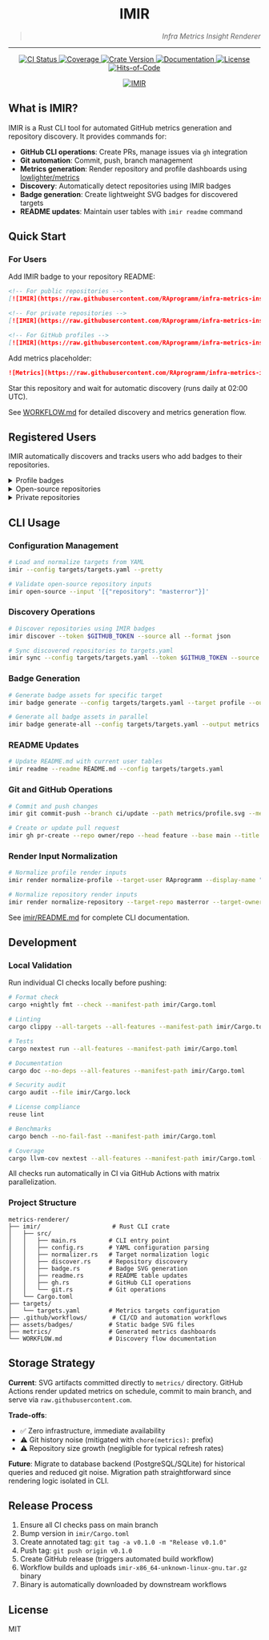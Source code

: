 <!--
SPDX-FileCopyrightText: 2025 RAprogramm <andrey.rozanov.vl@gmail.com>

SPDX-License-Identifier: MIT
-->

<h1 align="center">IMIR</h1>
<div align="right">
  <blockquote><em>Infra Metrics Insight Renderer</em></blockquote>
</div>

<hr />

<p align="center">
  <a href="https://github.com/RAprogramm/infra-metrics-insight-renderer/actions/workflows/ci.yml">
    <img src="https://github.com/RAprogramm/infra-metrics-insight-renderer/actions/workflows/ci.yml/badge.svg" alt="CI Status" />
  </a>
  <a href="https://codecov.io/gh/RAprogramm/infra-metrics-insight-renderer">
    <img src="https://codecov.io/gh/RAprogramm/infra-metrics-insight-renderer/branch/main/graph/badge.svg" alt="Coverage" />
  </a>
  <a href="https://crates.io/crates/imir">
    <img src="https://img.shields.io/crates/v/imir.svg" alt="Crate Version" />
  </a>
  <a href="https://docs.rs/imir">
    <img src="https://docs.rs/imir/badge.svg" alt="Documentation" />
  </a>
  <a href="./LICENSE">
    <img src="https://img.shields.io/badge/license-MIT-blue.svg" alt="License" />
  </a>
  <a href="https://hitsofcode.com/github/RAprogramm/infra-metrics-insight-renderer/view?branch=main">
    <img src="https://hitsofcode.com/github/RAprogramm/infra-metrics-insight-renderer?branch=main" alt="Hits-of-Code" />
  </a>
</p>

<p align="center">
  <a href="./assets/imir.png">
    <img src="./assets/imir.png" alt="IMIR" />
  </a>
</p>

## What is IMIR?

IMIR is a Rust CLI tool for automated GitHub metrics generation and repository discovery. It provides commands for:

- **GitHub CLI operations**: Create PRs, manage issues via `gh` integration
- **Git automation**: Commit, push, branch management
- **Metrics generation**: Render repository and profile dashboards using [lowlighter/metrics](https://github.com/lowlighter/metrics)
- **Discovery**: Automatically detect repositories using IMIR badges
- **Badge generation**: Create lightweight SVG badges for discovered targets
- **README updates**: Maintain user tables with `imir readme` command

## Quick Start

### For Users

Add IMIR badge to your repository README:

```markdown
<!-- For public repositories -->
[![IMIR](https://raw.githubusercontent.com/RAprogramm/infra-metrics-insight-renderer/main/assets/badges/imir-badge-simple-public.svg)](https://github.com/RAprogramm/infra-metrics-insight-renderer)

<!-- For private repositories -->
[![IMIR](https://raw.githubusercontent.com/RAprogramm/infra-metrics-insight-renderer/main/assets/badges/imir-badge-simple-private.svg)](https://github.com/RAprogramm/infra-metrics-insight-renderer)

<!-- For GitHub profiles -->
[![IMIR](https://raw.githubusercontent.com/RAprogramm/infra-metrics-insight-renderer/main/assets/badges/imir-badge-simple-profile.svg)](https://github.com/RAprogramm/infra-metrics-insight-renderer)
```

Add metrics placeholder:

```markdown
![Metrics](https://raw.githubusercontent.com/RAprogramm/infra-metrics-insight-renderer/main/metrics/<repo-name>.svg)
```

Star this repository and wait for automatic discovery (runs daily at 02:00 UTC).

See [WORKFLOW.md](WORKFLOW.md) for detailed discovery and metrics generation flow.

## Registered Users

IMIR automatically discovers and tracks users who add badges to their repositories.

<details>
<summary>Profile badges</summary>

<!-- IMIR will update this table automatically -->

<table>
  <thead>
    <tr><th>Account</th><th>Badge</th></tr>
  </thead>
  <tbody>
    <tr>
      <td><code>RAprogramm</code></td>
      <td><img alt="RAprogramm profile metrics" src="https://raw.githubusercontent.com/RAprogramm/infra-metrics-insight-renderer/main/metrics/profile.svg" /></td>
    </tr>
  </tbody>
</table>

</details>

<details>
<summary>Open-source repositories</summary>

<!-- IMIR will update this table automatically -->

<table>
  <thead>
    <tr><th>Repository</th><th>Badge</th></tr>
  </thead>
  <tbody>
    <tr>
      <td><code>RAprogramm/RAprogramm</code></td>
      <td><img alt="RAprogramm metrics" src="https://raw.githubusercontent.com/RAprogramm/infra-metrics-insight-renderer/main/metrics/raprogramm.svg" /></td>
    </tr>
    <tr>
      <td><code>RAprogramm/infra-metrics-insight-renderer</code></td>
      <td><img alt="infra-metrics-insight-renderer metrics" src="https://raw.githubusercontent.com/RAprogramm/infra-metrics-insight-renderer/main/metrics/infra-metrics-insight-renderer.svg" /></td>
    </tr>
    <tr>
      <td><code>RAprogramm/masterror</code></td>
      <td><img alt="masterror metrics" src="https://raw.githubusercontent.com/RAprogramm/infra-metrics-insight-renderer/main/metrics/masterror.svg" /></td>
    </tr>
    <tr>
      <td><code>RAprogramm/telegram-webapp-sdk</code></td>
      <td><img alt="telegram-webapp-sdk metrics" src="https://raw.githubusercontent.com/RAprogramm/infra-metrics-insight-renderer/main/metrics/telegram-webapp-sdk.svg" /></td>
    </tr>
  </tbody>
</table>

</details>

<details>
<summary>Private repositories</summary>

<!-- IMIR will update this table automatically -->

<p>
  Private dashboards follow the same embedding rules. Publish badges from this section once private projects are registered.
</p>

</details>

## CLI Usage

### Configuration Management

```bash
# Load and normalize targets from YAML
imir --config targets/targets.yaml --pretty

# Validate open-source repository inputs
imir open-source --input '[{"repository": "masterror"}]'
```

### Discovery Operations

```bash
# Discover repositories using IMIR badges
imir discover --token $GITHUB_TOKEN --source all --format json

# Sync discovered repositories to targets.yaml
imir sync --config targets/targets.yaml --token $GITHUB_TOKEN --source all
```

### Badge Generation

```bash
# Generate badge assets for specific target
imir badge generate --config targets/targets.yaml --target profile --output metrics

# Generate all badge assets in parallel
imir badge generate-all --config targets/targets.yaml --output metrics
```

### README Updates

```bash
# Update README.md with current user tables
imir readme --readme README.md --config targets/targets.yaml
```

### Git and GitHub Operations

```bash
# Commit and push changes
imir git commit-push --branch ci/update --path metrics/profile.svg --message "Update metrics"

# Create or update pull request
imir gh pr-create --repo owner/repo --head feature --base main --title "Title" --body "Body" --labels ci --token $GITHUB_TOKEN
```

### Render Input Normalization

```bash
# Normalize profile render inputs
imir render normalize-profile --target-user RAprogramm --display-name "Profile"

# Normalize repository render inputs
imir render normalize-repository --target-repo masterror --target-owner RAprogramm --github-repo owner/repo
```

See [imir/README.md](imir/README.md) for complete CLI documentation.

## Development

### Local Validation

Run individual CI checks locally before pushing:

```bash
# Format check
cargo +nightly fmt --check --manifest-path imir/Cargo.toml

# Linting
cargo clippy --all-targets --all-features --manifest-path imir/Cargo.toml

# Tests
cargo nextest run --all-features --manifest-path imir/Cargo.toml

# Documentation
cargo doc --no-deps --all-features --manifest-path imir/Cargo.toml

# Security audit
cargo audit --file imir/Cargo.lock

# License compliance
reuse lint

# Benchmarks
cargo bench --no-fail-fast --manifest-path imir/Cargo.toml

# Coverage
cargo llvm-cov nextest --all-features --manifest-path imir/Cargo.toml --html
```

All checks run automatically in CI via GitHub Actions with matrix parallelization.

### Project Structure

```
metrics-renderer/
├── imir/                    # Rust CLI crate
│   ├── src/
│   │   ├── main.rs         # CLI entry point
│   │   ├── config.rs       # YAML configuration parsing
│   │   ├── normalizer.rs   # Target normalization logic
│   │   ├── discover.rs     # Repository discovery
│   │   ├── badge.rs        # Badge SVG generation
│   │   ├── readme.rs       # README table updates
│   │   ├── gh.rs           # GitHub CLI operations
│   │   └── git.rs          # Git operations
│   └── Cargo.toml
├── targets/
│   └── targets.yaml        # Metrics targets configuration
├── .github/workflows/       # CI/CD and automation workflows
├── assets/badges/          # Static badge SVG files
├── metrics/                # Generated metrics dashboards
└── WORKFLOW.md             # Discovery flow documentation
```

## Storage Strategy

**Current**: SVG artifacts committed directly to `metrics/` directory. GitHub Actions render updated metrics on schedule, commit to main branch, and serve via `raw.githubusercontent.com`.

**Trade-offs**:
- ✅ Zero infrastructure, immediate availability
- ⚠️ Git history noise (mitigated with `chore(metrics):` prefix)
- ⚠️ Repository size growth (negligible for typical refresh rates)

**Future**: Migrate to database backend (PostgreSQL/SQLite) for historical queries and reduced git noise. Migration path straightforward since rendering logic isolated in CLI.

## Release Process

1. Ensure all CI checks pass on main branch
2. Bump version in `imir/Cargo.toml`
3. Create annotated tag: `git tag -a v0.1.0 -m "Release v0.1.0"`
4. Push tag: `git push origin v0.1.0`
5. Create GitHub release (triggers automated build workflow)
6. Workflow builds and uploads `imir-x86_64-unknown-linux-gnu.tar.gz` binary
7. Binary is automatically downloaded by downstream workflows

## License

MIT
